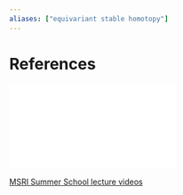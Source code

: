 ```yaml
---
aliases: ["equivariant stable homotopy"]
---
```


# References 

![Tex'd lecture notes](attachments/Equivariant%20Stable%20Homotopy%20Theory%201.pdf)

[MSRI Summer School lecture videos](https://www.msri.org/summer_schools/747)